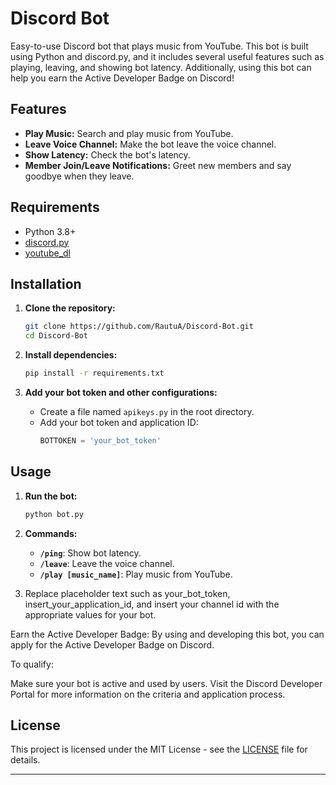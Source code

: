 # Discord Bot

Easy-to-use Discord bot that plays music from YouTube. This bot is built using Python and discord.py, and it includes several useful features such as playing, leaving, and showing bot latency. Additionally, using this bot can help you earn the Active Developer Badge on Discord!

## Features

- **Play Music:** Search and play music from YouTube.
- **Leave Voice Channel:** Make the bot leave the voice channel.
- **Show Latency:** Check the bot's latency.
- **Member Join/Leave Notifications:** Greet new members and say goodbye when they leave.

## Requirements

- Python 3.8+
- [discord.py](https://github.com/Rapptz/discord.py)
- [youtube_dl](https://github.com/ytdl-org/youtube-dl)

## Installation

1. **Clone the repository:**
    ```sh
    git clone https://github.com/RautuA/Discord-Bot.git
    cd Discord-Bot
    ```

2. **Install dependencies:**
    ```sh
    pip install -r requirements.txt
    ```

3. **Add your bot token and other configurations:**
    - Create a file named `apikeys.py` in the root directory.
    - Add your bot token and application ID:
      ```python
      BOTTOKEN = 'your_bot_token'
      ```

## Usage

1. **Run the bot:**
    ```sh
    python bot.py
    ```

2. **Commands:**
    - **`/ping`**: Show bot latency.
    - **`/leave`**: Leave the voice channel.
    - **`/play [music_name]`**: Play music from YouTube.

3. Replace placeholder text such as your_bot_token, insert_your_application_id, and insert your channel id with the appropriate values for your bot.

Earn the Active Developer Badge:
By using and developing this bot, you can apply for the Active Developer Badge on Discord.

To qualify:

Make sure your bot is active and used by users.
Visit the Discord Developer Portal for more information on the criteria and application process.


## License

This project is licensed under the MIT License - see the [LICENSE](LICENSE) file for details.

---

